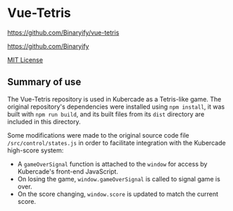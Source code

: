# Vue-Tetris

https://github.com/Binaryify/vue-tetris

https://github.com/Binaryify

[MIT License](http://opensource.org/licenses/MIT)

## Summary of use

The Vue-Tetris repository is used in Kubercade as a Tetris-like game. The original repository's dependencies were installed using `npm install`, it was built with `npm run build`, and its built files from its `dist` directory are included in this directory.

Some modifications were made to the original source code file `/src/control/states.js` in order to facilitate integration with the Kubercade high-score system:

- A `gameOverSignal` function is attached to the `window` for access by Kubercade's front-end JavaScript.
- On losing the game, `window.gameOverSignal` is called to signal game is over.
- On the score changing, `window.score` is updated to match the current score.
